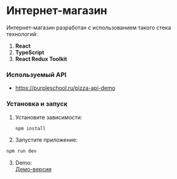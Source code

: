 # Интернет-магазин

Интернет-магазин разработан с использованием такого стека технологий:

1. **React**
2. **TypeScript**
3. **React Redux Toolkit**

### Используемый API

- https://purpleschool.ru/pizza-api-demo

### Установка и запуск

1. Установите зависимости:
   ```bash
   npm install
   ```
2. Запустите приложение:

```bash
npm run dev
```

3. Demo:  
   <a target="_blank" href="https://vitaliygalata1986.github.io/react-site-shop-redux-typescript/auth/login">Демо-версия</a>

